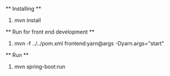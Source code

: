
 ** Installing **

 1. mvn install

 ** Run for front end development **

 1. mvn -f ../../pom.xml frontend:yarn@args -Dyarn.args="start"

 ** Run **

 1. mvn spring-boot:run

